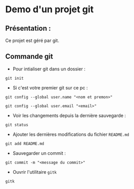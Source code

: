# Demo d'un projet git

## Présentation :
Ce projet est géré par git.

## Commande git
* Pour intialiser git dans un dossier :
```
git init
```

* Si c'est votre premier git sur ce pc :
```
git config --global user.name "<nom et premon>"
```
```
git config --global user.email "<email>"
```

* Voir les changements depuis la dernière sauvegarde :
```
git status
```

* Ajouter les dernières modifications du fichier `README.md`
```
git add README.md
```

* Sauvegarder un commit :
```
git commit -m "<message du commit>"
```

* Ouvrir l'utilitaire `gitk`
```
gitk
```